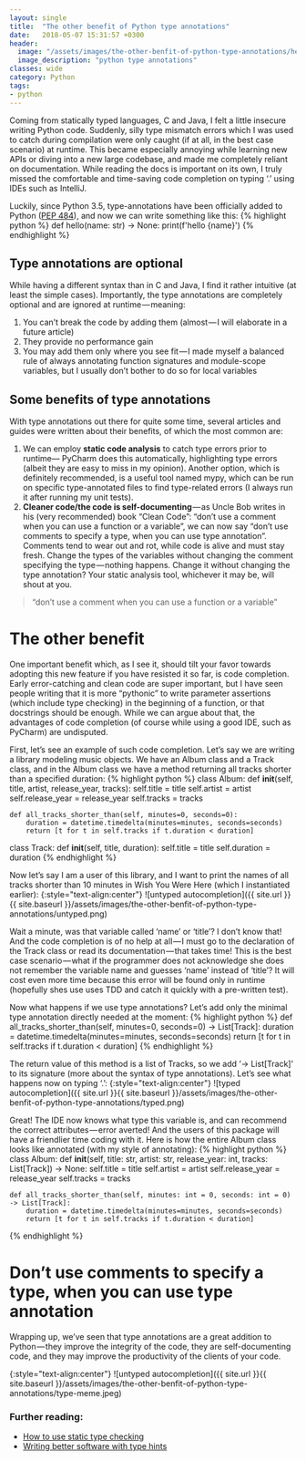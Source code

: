 ```yaml
---
layout: single
title:  "The other benefit of Python type annotations"
date:   2018-05-07 15:31:57 +0300
header:
  image: "/assets/images/the-other-benfit-of-python-type-annotations/header.png"
  image_description: "python type annotations"
classes: wide
category: Python
tags: 
- python 
---
```

Coming from statically typed languages, C and Java, I felt a little insecure writing Python code. Suddenly, silly type mismatch errors which I was used to catch during compilation were only caught (if at all, in the best case scenario) at runtime. This became especially annoying while learning new APIs or diving into a new large codebase, and made me completely reliant on documentation. While reading the docs is important on its own, I truly missed the comfortable and time-saving code completion on typing ‘.’ using IDEs such as IntelliJ.

Luckily, since Python 3.5, type-annotations have been officially added to Python ([PEP 484][pep-484]), and now we can write something like this:
{% highlight python %}
def hello(name: str) -> None:
    print(f'hello {name}')
{% endhighlight %}

## Type annotations are optional
While having a different syntax than in C and Java, I find it rather intuitive (at least the simple cases). Importantly, the type annotations are completely optional and are ignored at runtime — meaning:

1. You can’t break the code by adding them (almost — I will elaborate in a future article)
2. They provide no performance gain
3. You may add them only where you see fit — I made myself a balanced rule of always annotating function signatures and module-scope variables, but I usually don’t bother to do so for local variables

## Some benefits of type annotations
With type annotations out there for quite some time, several articles and guides were written about their benefits, of which the most common are:

1. We can employ **static code analysis** to catch type errors prior to runtime— PyCharm does this automatically, highlighting type errors (albeit they are easy to miss in my opinion). Another option, which is definitely recommended, is a useful tool named mypy, which can be run on specific type-annotated files to find type-related errors (I always run it after running my unit tests).
2. **Cleaner code/the code is self-documenting** — as Uncle Bob writes in his (very recommended) book “Clean Code”: “don’t use a comment when you can use a function or a variable”, we can now say “don’t use comments to specify a type, when you can use type annotation”. Comments tend to wear out and rot, while code is alive and must stay fresh. Change the types of the variables without changing the comment specifying the type — nothing happens. Change it without changing the type annotation? Your static analysis tool, whichever it may be, will shout at you.
> “don’t use a comment when you can use a function or a variable”

The other benefit
=================
One important benefit which, as I see it, should tilt your favor towards adopting this new feature if you have resisted it so far, is code completion. Early error-catching and clean code are super important, but I have seen people writing that it is more “pythonic” to write parameter assertions (which include type checking) in the beginning of a function, or that docstrings should be enough. While we can argue about that, the advantages of code completion (of course while using a good IDE, such as PyCharm) are undisputed.

First, let’s see an example of such code completion. Let’s say we are writing a library modeling music objects. We have an Album class and a Track class, and in the Album class we have a method returning all tracks shorter than a specified duration:
{% highlight python %}
class Album:
    def __init__(self, title, artist, release_year, tracks):
        self.title = title
        self.artist = artist
        self.release_year = release_year
        self.tracks = tracks

    def all_tracks_shorter_than(self, minutes=0, seconds=0):
        duration = datetime.timedelta(minutes=minutes, seconds=seconds)
        return [t for t in self.tracks if t.duration < duration]


class Track:
    def __init__(self, title, duration):
        self.title = title
        self.duration = duration
{% endhighlight %}

Now let’s say I am a user of this library, and I want to print the names of all tracks shorter than 10 minutes in Wish You Were Here (which I instantiated earlier):
{:style="text-align:center"}
![untyped autocompletion]({{ site.url }}{{ site.baseurl }}/assets/images/the-other-benfit-of-python-type-annotations/untyped.png)

Wait a minute, was that variable called ‘name’ or ‘title’? I don’t know that! And the code completion is of no help at all — I must go to the declaration of the Track class or read its documentation — that takes time! This is the best case scenario — what if the programmer does not acknowledge she does not remember the variable name and guesses ‘name’ instead of ‘title’? It will cost even more time because this error will be found only in runtime (hopefully shes use uses TDD and catch it quickly with a pre-written test).

Now what happens if we use type annotations? Let’s add only the minimal type annotation directly needed at the moment:
{% highlight python %}
def all_tracks_shorter_than(self, minutes=0, seconds=0) -> List[Track]:
    duration = datetime.timedelta(minutes=minutes, seconds=seconds)
    return [t for t in self.tracks if t.duration < duration]
{% endhighlight %}

The return value of this method is a list of Tracks, so we add ‘-> List[Track]’ to its signature (more about the syntax of type annotations). Let’s see what happens now on typing ‘.’:
{:style="text-align:center"}
![typed autocompletion]({{ site.url }}{{ site.baseurl }}/assets/images/the-other-benfit-of-python-type-annotations/typed.png)

Great! The IDE now knows what type this variable is, and can recommend the correct attributes — error averted! And the users of this package will have a friendlier time coding with it. Here is how the entire Album class looks like annotated (with my style of annotating):
{% highlight python %}
class Album:
    def __init__(self, title: str, artist: str, release_year: int, tracks: List[Track]) -> None:
        self.title = title
        self.artist = artist
        self.release_year = release_year
        self.tracks = tracks

    def all_tracks_shorter_than(self, minutes: int = 0, seconds: int = 0) -> List[Track]:
        duration = datetime.timedelta(minutes=minutes, seconds=seconds)
        return [t for t in self.tracks if t.duration < duration]
{% endhighlight %}

Don’t use comments to specify a type, when you can use type annotation
======================================================================
Wrapping up, we’ve seen that type annotations are a great addition to Python — they improve the integrity of the code, they are self-documenting code, and they may improve the productivity of the clients of your code.

{:style="text-align:center"}
![untyped autocompletion]({{ site.url }}{{ site.baseurl }}/assets/images/the-other-benfit-of-python-type-annotations/type-meme.jpeg)

### Further reading:
* [How to use static type checking][how-to-type-check]
* [Writing better software with type hints][better-sw-with-hints]

[pep-484]: 			 	https://www.python.org/dev/peps/pep-0484/
[how-to-type-check]: 	https://medium.com/@ageitgey/learn-how-to-use-static-type-checking-in-python-3-6-in-10-minutes-12c86d72677b
[better-sw-with-hints]: http://www.daveoncode.com/2017/03/06/writing-better-software-with-python-3-6-type-hints/